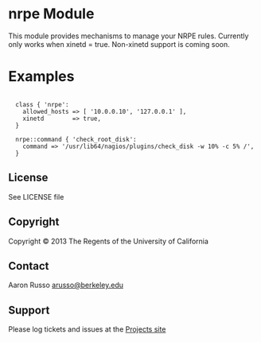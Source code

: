 # nrpe Module #

This module provides mechanisms to manage your NRPE rules.  Currently only works
when xinetd = true.  Non-xinetd support is coming soon.

# Examples #

<pre><code>
  class { 'nrpe':
    allowed_hosts => [ '10.0.0.10', '127.0.0.1' ],
    xinetd        => true,
  }

  nrpe::command { 'check_root_disk':
    command => '/usr/lib64/nagios/plugins/check_disk -w 10% -c 5% /',
  }
</code></pre>

License
-------

See LICENSE file

Copyright
---------

Copyright &copy; 2013 The Regents of the University of California

Contact
-------

Aaron Russo <arusso@berkeley.edu>

Support
-------

Please log tickets and issues at the
[Projects site](https://github.com/arusso/puppet-nrpe/issues/)
